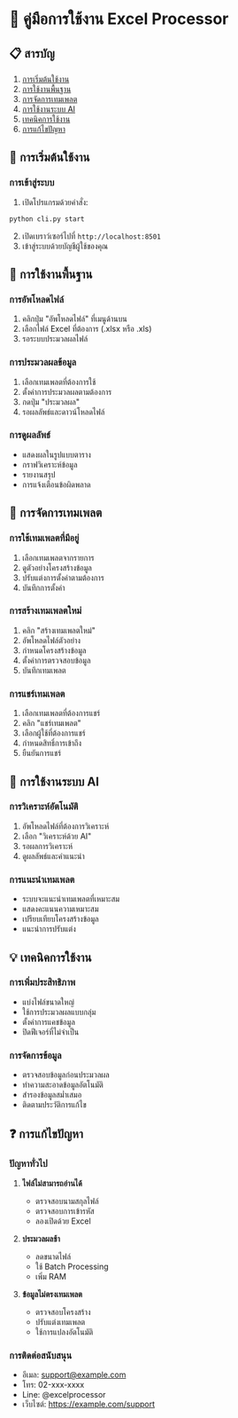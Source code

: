 # 📘 คู่มือการใช้งาน Excel Processor

## 📋 สารบัญ
1. [การเริ่มต้นใช้งาน](#การเริ่มต้นใช้งาน)
2. [การใช้งานพื้นฐาน](#การใช้งานพื้นฐาน)
3. [การจัดการเทมเพลต](#การจัดการเทมเพลต)
4. [การใช้งานระบบ AI](#การใช้งานระบบ-ai)
5. [เทคนิคการใช้งาน](#เทคนิคการใช้งาน)
6. [การแก้ไขปัญหา](#การแก้ไขปัญหา)

## 🚀 การเริ่มต้นใช้งาน

### การเข้าสู่ระบบ
1. เปิดโปรแกรมด้วยคำสั่ง:
```bash
python cli.py start
```
2. เปิดเบราว์เซอร์ไปที่ `http://localhost:8501`
3. เข้าสู่ระบบด้วยบัญชีผู้ใช้ของคุณ

## 📝 การใช้งานพื้นฐาน

### การอัพโหลดไฟล์
1. คลิกปุ่ม "อัพโหลดไฟล์" ที่เมนูด้านบน
2. เลือกไฟล์ Excel ที่ต้องการ (.xlsx หรือ .xls)
3. รอระบบประมวลผลไฟล์

### การประมวลผลข้อมูล
1. เลือกเทมเพลตที่ต้องการใช้
2. ตั้งค่าการประมวลผลตามต้องการ
3. กดปุ่ม "ประมวลผล"
4. รอผลลัพธ์และดาวน์โหลดไฟล์

### การดูผลลัพธ์
- แสดงผลในรูปแบบตาราง
- กราฟวิเคราะห์ข้อมูล
- รายงานสรุป
- การแจ้งเตือนข้อผิดพลาด

## 📑 การจัดการเทมเพลต

### การใช้เทมเพลตที่มีอยู่
1. เลือกเทมเพลตจากรายการ
2. ดูตัวอย่างโครงสร้างข้อมูล
3. ปรับแต่งการตั้งค่าตามต้องการ
4. บันทึกการตั้งค่า

### การสร้างเทมเพลตใหม่
1. คลิก "สร้างเทมเพลตใหม่"
2. อัพโหลดไฟล์ตัวอย่าง
3. กำหนดโครงสร้างข้อมูล
4. ตั้งค่าการตรวจสอบข้อมูล
5. บันทึกเทมเพลต

### การแชร์เทมเพลต
1. เลือกเทมเพลตที่ต้องการแชร์
2. คลิก "แชร์เทมเพลต"
3. เลือกผู้ใช้ที่ต้องการแชร์
4. กำหนดสิทธิ์การเข้าถึง
5. ยืนยันการแชร์

## 🤖 การใช้งานระบบ AI

### การวิเคราะห์อัตโนมัติ
1. อัพโหลดไฟล์ที่ต้องการวิเคราะห์
2. เลือก "วิเคราะห์ด้วย AI"
3. รอผลการวิเคราะห์
4. ดูผลลัพธ์และคำแนะนำ

### การแนะนำเทมเพลต
- ระบบจะแนะนำเทมเพลตที่เหมาะสม
- แสดงคะแนนความเหมาะสม
- เปรียบเทียบโครงสร้างข้อมูล
- แนะนำการปรับแต่ง

## 💡 เทคนิคการใช้งาน

### การเพิ่มประสิทธิภาพ
- แบ่งไฟล์ขนาดใหญ่
- ใช้การประมวลผลแบบกลุ่ม
- ตั้งค่าการแคชข้อมูล
- ปิดฟีเจอร์ที่ไม่จำเป็น

### การจัดการข้อมูล
- ตรวจสอบข้อมูลก่อนประมวลผล
- ทำความสะอาดข้อมูลอัตโนมัติ
- สำรองข้อมูลสม่ำเสมอ
- ติดตามประวัติการแก้ไข

## ❓ การแก้ไขปัญหา

### ปัญหาทั่วไป
1. **ไฟล์ไม่สามารถอ่านได้**
   - ตรวจสอบนามสกุลไฟล์
   - ตรวจสอบการเข้ารหัส
   - ลองเปิดด้วย Excel

2. **ประมวลผลช้า**
   - ลดขนาดไฟล์
   - ใช้ Batch Processing
   - เพิ่ม RAM

3. **ข้อมูลไม่ตรงเทมเพลต**
   - ตรวจสอบโครงสร้าง
   - ปรับแต่งเทมเพลต
   - ใช้การแปลงอัตโนมัติ

### การติดต่อสนับสนุน
- อีเมล: support@example.com
- โทร: 02-xxx-xxxx
- Line: @excelprocessor
- เว็บไซต์: https://example.com/support 